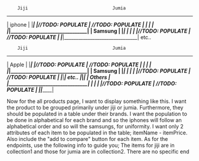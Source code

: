 ##

        Jiji                                Jumia    
                                                           
 ___________________________________________________________
|                        iphone                             |
|___________________________________________________________|
|//TODO: POPULATE           |     //TODO: POPULATE          |
|                           |                               |
|___________________________|_______________________________|
|                       Samsung                             |
|___________________________________________________________|
|                           |                               |
|//TODO: POPULATE           |     //TODO: POPULATE          |
|___________________________|_______________________________|
                           etc..






        Jiji                                Jumia    
                                                           
 ___________________________________________________________
|                        Apple                              |
|___________________________________________________________|
|//TODO: POPULATE           |     //TODO: POPULATE          |
|                           |                               |
|___________________________|_______________________________|
|                       Samsung                             |
|___________________________________________________________|
|                           |                               |
|//TODO: POPULATE           |     //TODO: POPULATE          |
|___________________________|_______________________________|
                           etc..
|___________________________|_______________________________|
|                       Others                              |
|___________________________________________________________|
|                           |                               |
|//TODO: POPULATE           |     //TODO: POPULATE          |
|___________________________|_______________________________|                           


Now for the all products page, I want to display something like this. I want the product to be grouped primarily under jiji or jumia. Furthermore, they should be populated in a table under their brands. I want the population to be done in alphabetical for each brand and so the iphones will follow an alphabetical order and so will the samsungs, for uniformity. I want only 2 attributes of each item to be populated in the table; itemName - itemPrice. Also include the "add to compare" button for each item.
As for the endpoints, use the following info to guide you; 
The items for jiji are in collection1 and those for jumia are in collection2. There are no specific end